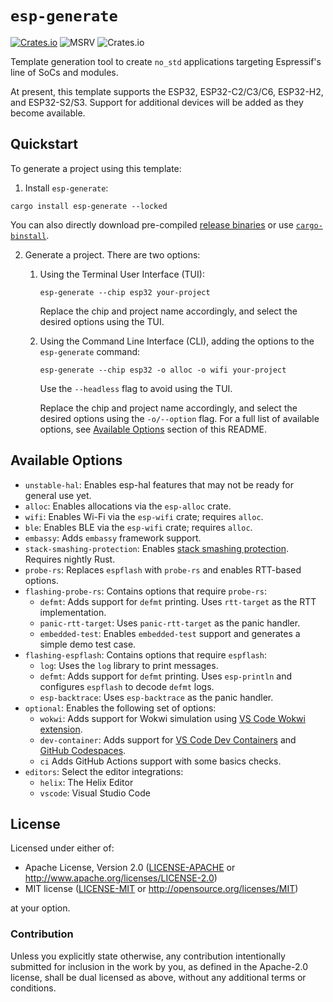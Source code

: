 # `esp-generate`

[![Crates.io](https://img.shields.io/crates/v/esp-generate?labelColor=1C2C2E&color=C96329&logo=Rust&style=flat-square)](https://crates.io/crates/esp-generate)
![MSRV](https://img.shields.io/badge/MSRV-1.86-blue?labelColor=1C2C2E&logo=Rust&style=flat-square)
![Crates.io](https://img.shields.io/crates/l/esp-generate?labelColor=1C2C2E&style=flat-square)

Template generation tool to create `no_std` applications targeting Espressif's line of SoCs and modules.

At present, this template supports the ESP32, ESP32-C2/C3/C6, ESP32-H2, and ESP32-S2/S3. Support for additional devices will be added as they become available.

## Quickstart

To generate a project using this template:

1. Install `esp-generate`:

```
cargo install esp-generate --locked
```

You can also directly download pre-compiled [release binaries] or use [`cargo-binstall`].

2. Generate a project. There are two options:

   1. Using the Terminal User Interface (TUI):

      ```
      esp-generate --chip esp32 your-project
      ```

      Replace the chip and project name accordingly, and select the desired options using the TUI.

   2. Using the Command Line Interface (CLI), adding the options to the `esp-generate` command:

      ```
      esp-generate --chip esp32 -o alloc -o wifi your-project
      ```
      Use the `--headless` flag to avoid using the TUI.

      Replace the chip and project name accordingly, and select the desired options using the `-o/--option` flag. For a full list of available options, see [Available Options](#available-options) section of this README.

[release binaries]: https://github.com/esp-rs/esp-generate/releases
[`cargo-binstall`]: https://github.com/cargo-bins/cargo-binstall

## Available Options

- `unstable-hal`: Enables esp-hal features that may not be ready for general use yet.
- `alloc`: Enables allocations via the `esp-alloc` crate.
- `wifi`: Enables Wi-Fi via the `esp-wifi` crate; requires `alloc`.
- `ble`: Enables BLE via the `esp-wifi` crate; requires `alloc`.
- `embassy`: Adds `embassy` framework support.
- `stack-smashing-protection`: Enables [stack smashing protection](https://doc.rust-lang.org/rustc/exploit-mitigations.html#stack-smashing-protection). Requires nightly Rust.
- `probe-rs`: Replaces `espflash` with `probe-rs` and enables RTT-based options.
- `flashing-probe-rs`: Contains options that require `probe-rs`:
  - `defmt`: Adds support for `defmt` printing. Uses `rtt-target` as the RTT implementation.
  - `panic-rtt-target`: Uses `panic-rtt-target` as the panic handler.
  - `embedded-test`: Enables `embedded-test` support and generates a simple demo test case.
- `flashing-espflash`: Contains options that require `espflash`:
  - `log`: Uses the `log` library to print messages.
  - `defmt`: Adds support for `defmt` printing. Uses `esp-println` and configures `espflash` to decode `defmt` logs.
  - `esp-backtrace`: Uses `esp-backtrace` as the panic handler.
- `optional`: Enables the following set of options:
  - `wokwi`: Adds support for Wokwi simulation using [VS Code Wokwi extension].
  - `dev-container`: Adds support for [VS Code Dev Containers] and [GitHub Codespaces].
  - `ci` Adds GitHub Actions support with some basics checks.
- `editors`: Select the editor integrations:
   - `helix`: The Helix Editor
   - `vscode`: Visual Studio Code

[VS Code Wokwi extension]: https://marketplace.visualstudio.com/items?itemName=wokwi.wokwi-vscode
[VS Code Dev Containers]: https://code.visualstudio.com/docs/remote/containers#_quick-start-open-an-existing-folder-in-a-container
[GitHub Codespaces]: https://docs.github.com/en/codespaces/developing-in-codespaces/creating-a-codespace

## License

Licensed under either of:

- Apache License, Version 2.0 ([LICENSE-APACHE](LICENSE-APACHE) or http://www.apache.org/licenses/LICENSE-2.0)
- MIT license ([LICENSE-MIT](LICENSE-MIT) or http://opensource.org/licenses/MIT)

at your option.

### Contribution

Unless you explicitly state otherwise, any contribution intentionally submitted for inclusion in
the work by you, as defined in the Apache-2.0 license, shall be dual licensed as above, without
any additional terms or conditions.
